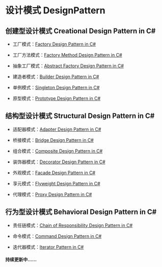 # 设计模式 DesignPattern
## 创建型设计模式 Creational Design Pattern in C# 
- 工厂模式：[Factory Design Pattern in C#](https://github.com/jack-ningtz/DesignPattern/blob/main/FactoryDesignPattern "Factory Design")

- 工厂方法模式：[Factory Method Design Pattern in C#](https://github.com/jack-ningtz/DesignPattern/tree/main/FactoryMethodDesignPattern "Factory Method Design")

- 抽象工厂模式：[Abstract Factory Design Pattern in C#](https://github.com/jack-ningtz/DesignPattern/tree/main/AbstractFactoryDesignPattern "Abstract Factory Design")

- 建造者模式：[Builder Design Pattern in C#](https://github.com/jack-ningtz/DesignPattern/tree/main/BuilderDesignPattern "Builder Design")

- 单例模式：[Singleton Design Pattern in C#](https://github.com/jack-ningtz/DesignPattern/tree/main/SingletonDesignPattern "Singleton Design")

- 原型模式：[Prototype Design Pattern in C#](https://github.com/jack-ningtz/DesignPattern/tree/main/PrototypeDesignPattern "Prototype  Design")

## 结构型设计模式 Structural Design Pattern in C# 
- 适配器模式：[Adapter Design Pattern in C#](https://github.com/jack-ningtz/DesignPattern/tree/main/AdapterDesignPattern "Adapter  Design")

- 桥接模式：[Bridge Design Pattern in C#](https://github.com/jack-ningtz/DesignPattern/tree/main/BridgeDesignPattern "Bridge  Design")

- 组合模式：[Composite Design Pattern in C#](https://github.com/jack-ningtz/DesignPattern/tree/main/CompositeDesignPattern "Composite  Design")

- 装饰器模式：[Decorator Design Pattern in C#](https://github.com/jack-ningtz/DesignPattern/tree/main/DecoratorDesignPattern "Decorator  Design")

- 外观模式：[Facade Design Pattern in C#](https://github.com/jack-ningtz/DesignPattern/tree/main/FacadeDesignPattern "Facade  Design")

- 享元模式：[Flyweight Design Pattern in C#](https://github.com/jack-ningtz/DesignPattern/tree/main/FlyweightDesignPattern "Flyweight  Design")

- 代理模式：[Proxy Design Pattern in C#](https://github.com/jack-ningtz/DesignPattern/tree/main/ProxyDesignPattern "Proxy  Design")

## 行为型设计模式 Behavioral Design Pattern in C# 
- 责任链模式：[Chain of Responsibility Design Pattern in C#](https://github.com/jack-ningtz/DesignPattern/tree/main/ChainOfResponsibilityDesignPattern "Chain of Responsibility Design")

- 命令模式：[Command Design Pattern in C#](https://github.com/jack-ningtz/DesignPattern/tree/main/CommandDesignPattern "Command  Design")

- 迭代器模式：[Iterator Pattern in C#](https://github.com/jack-ningtz/DesignPattern/tree/main/IteratorDesignPattern "Iterator  Design")
#### 持续更新中......
